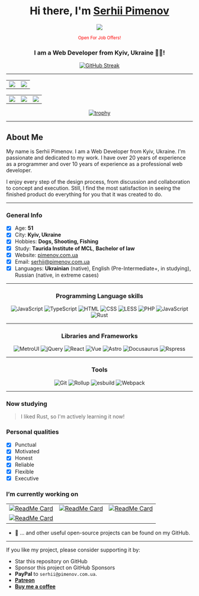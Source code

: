<h1 align="center"> 
  Hi there, I'm <a href="https://pimenov.com.ua" target="_blank">Serhii Pimenov</a>
</h1>
<div align="center">

  ![](https://komarev.com/ghpvc/?username=olton)
  
  <div><small align="center" style="color: red">Open For Job Offers!</small></div>

</div>  
<h3 align="center">I am a Web Developer from Kyiv, Ukraine 💙💛!</h3>

<div align="center">
  <a href="https://git.io/streak-stats"><img src="https://github-readme-streak-stats.herokuapp.com?user=olton&theme=tokyonight&short_numbers=true" alt="GitHub Streak" /></a> 
</div>

---

| | |
| :--: | :--: |
| ![](http://github-profile-summary-cards.vercel.app/api/cards/profile-details?username=olton&theme=tokyonight) | ![](http://github-profile-summary-cards.vercel.app/api/cards/productive-time?username=olton&theme=tokyonight&utcOffset=8) |

| | | |
| :--: | :--: | :--: |
| ![](http://github-profile-summary-cards.vercel.app/api/cards/stats?username=olton&theme=tokyonight) | ![](http://github-profile-summary-cards.vercel.app/api/cards/repos-per-language?username=olton&theme=tokyonight) | ![](http://github-profile-summary-cards.vercel.app/api/cards/most-commit-language?username=olton&theme=tokyonight) |

<div align="center">

[![trophy](https://github-profile-trophy.vercel.app/?username=olton&column=6&theme=onedark&margin-w=2)](https://github.com/ryo-ma/github-profile-trophy)

</div>

---

## About Me

My name is Serhii Pimenov. I am a Web Developer from Kyiv, Ukraine. I'm passionate and dedicated to my work. 
I have over 20 years of experience as a programmer and over 10 years of experience as a professional web developer. 

I enjoy every step of the design process, from discussion and collaboration to concept and execution. 
Still, I find the most satisfaction in seeing the finished product do everything for you that it was created to do. 

---

### General Info
- [x] Age: **51**
- [x] City: **Kyiv, Ukraine**
- [x] Hobbies: **Dogs, Shooting, Fishing**
- [x] Study: **Taurida Institute of MCL**, **Bachelor of law**
- [x] Website: [pimenov.com.ua](https://pimenov.com.ua)
- [x] Email: [serhii@pimenov.com.ua](mailto:serhii@pimenov.com.ua)
- [x] Languages: **Ukrainian** (native), English (Pre-Intermediate+, in studying), Russian (native, in extreme cases) 

---

<div align="center">

### Programming Language skills

![JavaScript](https://img.shields.io/badge/JavaScript-F7DF1E)
![TypeScript](https://img.shields.io/badge/TypeScript-F7DF1E)
![HTML](https://img.shields.io/badge/HTML-F7DF1E)
![CSS](https://img.shields.io/badge/CSS-F7DF1E)
![LESS](https://img.shields.io/badge/Less-F7DF1E)
![PHP](https://img.shields.io/badge/PHP-F7DF1E)
![JavaScript](https://img.shields.io/badge/SQL-F7DF1E)
![Rust](https://img.shields.io/badge/Rust-F7DF1E)

</div>

---

<div align="center">

### Libraries and Frameworks

![MetroUI](https://img.shields.io/badge/Metro%20UI-8A2BE2)
![jQuery](https://img.shields.io/badge/JQuery-8A2BE2)
![React](https://img.shields.io/badge/React-8A2BE2)
![Vue](https://img.shields.io/badge/Vue-8A2BE2)
![Astro](https://img.shields.io/badge/Astro-8A2BE2)
![Docusaurus](https://img.shields.io/badge/Docusaurus-8A2BE2)
![Rspress](https://img.shields.io/badge/RSpress-8A2BE2)


</div>

---

<div align="center">

### Tools

![Git](https://img.shields.io/badge/Git%20GitHub-8A2BE2)
![Rollup](https://img.shields.io/badge/Rollup-8A2BE2)
![esbuild](https://img.shields.io/badge/esbuild-8A2BE2)
![Webpack](https://img.shields.io/badge/Webpack-8A2BE2)

</div>

---

### Now studying

> I liked Rust, so I'm actively learning it now!

### Personal qualities

- [x] Punctual
- [x] Motivated
- [x] Honest
- [x] Reliable
- [x] Flexible
- [x] Executive

### I’m currently working on

| | | |
| :--: | :--: | :--: |
| [![ReadMe Card](https://github-readme-stats.vercel.app/api/pin/?username=olton&repo=Metro-UI-CSS&description_lines_count=1&theme=tokyonight)](https://github.com/olton/Metro-UI-CSS) | [![ReadMe Card](https://github-readme-stats.vercel.app/api/pin/?username=olton&repo=latte&description_lines_count=1&theme=tokyonight)](https://github.com/olton/latte) | [![ReadMe Card](https://github-readme-stats.vercel.app/api/pin/?username=olton&repo=minataur2&description_lines_count=1&theme=tokyonight)](https://github.com/olton/minataur2) | [![ReadMe Card](https://github-readme-stats.vercel.app/api/pin/?username=olton&repo=terminal&description_lines_count=1&theme=tokyonight)](https://github.com/olton/terminal) |
| [![ReadMe Card](https://github-readme-stats.vercel.app/api/pin/?username=olton&repo=progress&description_lines_count=1&theme=tokyonight)](https://github.com/olton/progress) | | |

- 🔭 ... and other useful open-source projects can be found on my GitHub.

---

If you like my project, please consider supporting it by:

+ Star this repository on GitHub
+ Sponsor this project on GitHub Sponsors
+ **PayPal** to `serhii@pimenov.com.ua`.
+ [**Patreon**](https://www.patreon.com/metroui)
+ [**Buy me a coffee**](https://buymeacoffee.com/pimenov)

